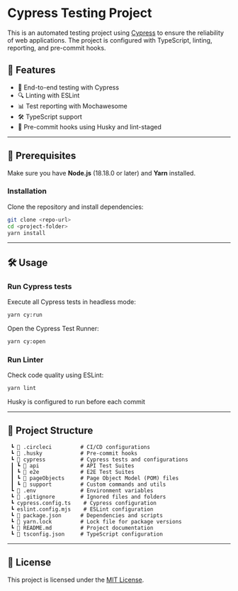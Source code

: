 # Cypress Testing Project

This is an automated testing project using [Cypress](https://www.cypress.io/) to ensure the reliability of web applications. The project is configured with TypeScript, linting, reporting, and pre-commit hooks.

## 🚀 Features
- 🧦 End-to-end testing with Cypress
- 🔍 Linting with ESLint
- 📊 Test reporting with Mochawesome
- 🛠️ TypeScript support
- 🎯 Pre-commit hooks using Husky and lint-staged

---

## 📌 Prerequisites
Make sure you have **Node.js** (18.18.0 or later) and **Yarn** installed.

### **Installation**
Clone the repository and install dependencies:

```sh
git clone <repo-url>
cd <project-folder>
yarn install
```

---

## 🛠️ Usage

### **Run Cypress tests**
Execute all Cypress tests in headless mode:
```sh
yarn cy:run
```
Open the Cypress Test Runner:
```sh
yarn cy:open
```

### **Run Linter**

Check code quality using ESLint:
```sh
yarn lint
```
Husky is configured to run before each commit

---

## 📂 Project Structure
```
 ┗ 📂 .circleci         # CI/CD configurations
 ┗ 📂 .husky            # Pre-commit hooks
 ┗ 📂 cypress           # Cypress tests and configurations
 ┃ ┗ 📂 api             # API Test Suites
 ┃ ┗ 📂 e2e             # E2E Test Suites
 ┃ ┗ 📂 pageObjects     # Page Object Model (POM) files
 ┃ ┗ 📂 support         # Custom commands and utils
 ┗ 📝 .env              # Environment variables
 ┗ 📝 .gitignore        # Ignored files and folders
 ┗ cypress.config.ts    # Cypress configuration
 ┗ eslint.config.mjs    # ESLint configuration
 ┗ 📝 package.json      # Dependencies and scripts
 ┗ 📝 yarn.lock         # Lock file for package versions
 ┗ 📝 README.md         # Project documentation
 ┗ 📝 tsconfig.json     # TypeScript configuration
```

---

## 📄 License
This project is licensed under the [MIT License](LICENSE).
